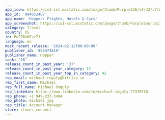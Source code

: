 ```yaml
---
app_icon: https://is1-ssl.mzstatic.com/image/thumb/Purple126/v4/42/c7/d3/42c7d373-0616-16b8-e670-a8196870ae90/AppIcon-0-0-1x_U007emarketing-0-5-0-85-220.png/1024x1024bb.png
app_id: '904052407'
app_name: 'Hopper: Flights, Hotels & Cars'
app_screenshot: https://is1-ssl.mzstatic.com/image/thumb/PurpleSource116/v4/62/dc/ea/62dceaba-b87a-e516-98b6-71769d3ddb59/86d5ef44-63c2-476e-9830-500268735cb8_01-Intro_1242x2688.png/1242x2688bb.png
category: Travel
country: US
id: PoE76nKEzz71
language: en
most_recent_release: '2024-02-12T00:00:00'
publisher_id: '895474819'
publisher_name: Hopper
rank: '28'
release_count_in_past_year: '37'
release_count_in_past_year_category: 17
release_count_in_past_year_top_in_category: 42
rep_email: michael.roguly@bitrise.io
rep_first_name: Michael
rep_full_name: Michael Roguly
rep_linkedin: https://www.linkedin.com/in/michael-roguly-77376710
rep_phone: +1 949-233-3404
rep_photo: michael.jpg
rep_title: Account Manager
store: itunes_connect
---
```

